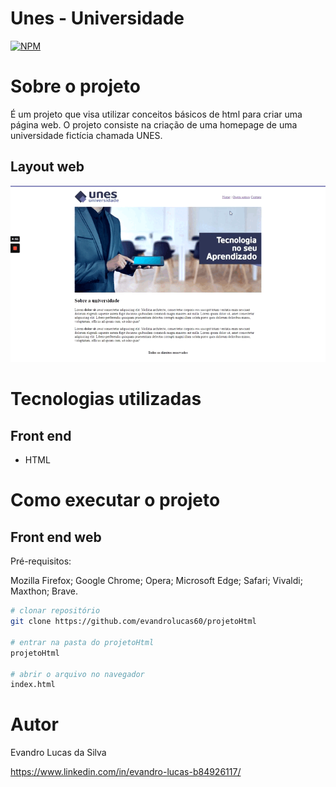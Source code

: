 # Unes - Universidade 
[![NPM](https://img.shields.io/npm/l/react)](https://github.com/evandrolucas60) 

# Sobre o projeto

É um projeto que visa utilizar conceitos básicos de html para criar uma página web. O projeto consiste na criação de uma homepage de uma universidade fictícia chamada UNES.

## Layout web
![Mobile 1](https://github.com/evandrolucas60/projetoHtml/blob/main/img/projetoHtml.gif)

# Tecnologias utilizadas

## Front end
- HTML 


# Como executar o projeto

## Front end web
Pré-requisitos:

Mozilla Firefox;
Google Chrome;
Opera;
Microsoft Edge;
Safari;
Vivaldi;
Maxthon;
Brave.

```bash
# clonar repositório
git clone https://github.com/evandrolucas60/projetoHtml

# entrar na pasta do projetoHtml
projetoHtml

# abrir o arquivo no navegador
index.html 
```

# Autor

Evandro Lucas da Silva

https://www.linkedin.com/in/evandro-lucas-b84926117/
